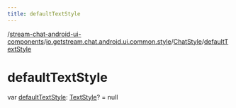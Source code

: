 ```yaml
---
title: defaultTextStyle
---
```

/[stream-chat-android-ui-components](../../index.md)/[io.getstream.chat.android.ui.common.style](../index.md)/[ChatStyle](index.md)/[defaultTextStyle](defaultTextStyle.md)  
  
  
  
# defaultTextStyle  
var [defaultTextStyle](defaultTextStyle.md): [TextStyle](../TextStyle/index.md)? = null
